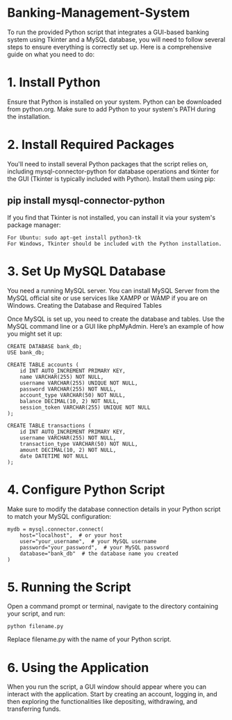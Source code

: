 # Banking-Management-System
To run the provided Python script that integrates a GUI-based banking system using Tkinter and a MySQL database, you will need to follow several steps to ensure everything is correctly set up. Here is a comprehensive guide on what you need to do:

# 1. Install Python

Ensure that Python is installed on your system. Python can be downloaded from python.org. Make sure to add Python to your system's PATH during the installation.

# 2. Install Required Packages

You'll need to install several Python packages that the script relies on, including mysql-connector-python for database operations and tkinter for the GUI (Tkinter is typically included with Python). Install them using pip:

## pip install mysql-connector-python

If you find that Tkinter is not installed, you can install it via your system's package manager:

    For Ubuntu: sudo apt-get install python3-tk
    For Windows, Tkinter should be included with the Python installation.

# 3. Set Up MySQL Database

You need a running MySQL server. You can install MySQL Server from the MySQL official site or use services like XAMPP or WAMP if you are on Windows.
Creating the Database and Required Tables

Once MySQL is set up, you need to create the database and tables. Use the MySQL command line or a GUI like phpMyAdmin. Here’s an example of how you might set it up:

    CREATE DATABASE bank_db;
    USE bank_db;
    
    CREATE TABLE accounts (
        id INT AUTO_INCREMENT PRIMARY KEY,
        name VARCHAR(255) NOT NULL,
        username VARCHAR(255) UNIQUE NOT NULL,
        password VARCHAR(255) NOT NULL,
        account_type VARCHAR(50) NOT NULL,
        balance DECIMAL(10, 2) NOT NULL,
        session_token VARCHAR(255) UNIQUE NOT NULL
    );

    CREATE TABLE transactions (
        id INT AUTO_INCREMENT PRIMARY KEY,
        username VARCHAR(255) NOT NULL,
        transaction_type VARCHAR(50) NOT NULL,
        amount DECIMAL(10, 2) NOT NULL,
        date DATETIME NOT NULL
    );

# 4. Configure Python Script

Make sure to modify the database connection details in your Python script to match your MySQL configuration:

    mydb = mysql.connector.connect(
        host="localhost",  # or your host
        user="your_username",  # your MySQL username
        password="your_password",  # your MySQL password
        database="bank_db"  # the database name you created
    )

# 5. Running the Script

Open a command prompt or terminal, navigate to the directory containing your script, and run:

    python filename.py

Replace filename.py with the name of your Python script.

# 6. Using the Application

When you run the script, a GUI window should appear where you can interact with the application. Start by creating an account, logging in, and then exploring the functionalities like depositing, withdrawing, and transferring funds.
